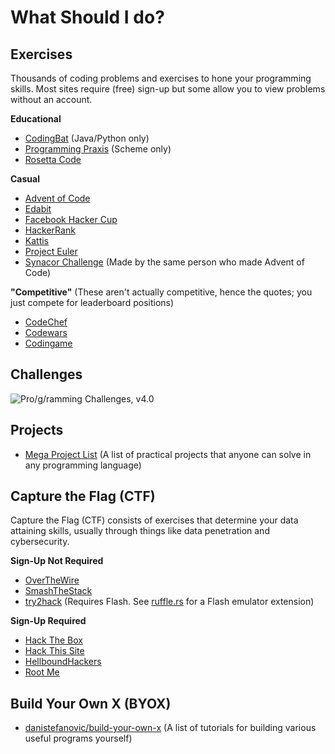 What Should I do?
=================

Exercises
---------
Thousands of coding problems and exercises to hone your programming skills. Most sites require (free) sign-up but some allow you to view problems without an account.

**Educational**
* [CodingBat](https://codingbat.com/) (Java/Python only)
* [Programming Praxis](https://programmingpraxis.com/contents/chron/) (Scheme only)
* [Rosetta Code](http://rosettacode.org/wiki/Rosetta_Code)

**Casual**
* [Advent of Code](https://adventofcode.com/)
* [Edabit](https://edabit.com/)
* [Facebook Hacker Cup](https://www.facebook.com/hackercup/past_rounds)
* [HackerRank](https://hackerrank.com/)
* [Kattis](https://open.kattis.com/)
* [Project Euler](https://projecteuler.net/)
* [Synacor Challenge](https://challenge.synacor.com/) (Made by the same person who made Advent of Code)

**"Competitive"** (These aren't actually competitive, hence the quotes; you just compete for leaderboard positions)
* [CodeChef](https://codechef.com/)
* [Codewars](https://codewars.com/)
* [Codingame](https://codingame.com/)

Challenges
----------
![Pro/g/ramming Challenges, v4.0](https://cdn.discordapp.com/attachments/267624335836053506/512380391060144148/1533339804771.png)

Projects
--------
* [Mega Project List](https://github.com/karan/Projects/blob/master/README.md) (A list of practical projects that anyone can solve in any programming language)

Capture the Flag (CTF)
----------------------
Capture the Flag (CTF) consists of exercises that determine your data attaining skills, usually through things like data penetration and cybersecurity.

**Sign-Up Not Required**
* [OverTheWire](https://overthewire.org/wargames/)
* [SmashTheStack](http://smashthestack.org/wargames.html)
* [try2hack](http://www.try2hack.nl/) (Requires Flash. See [ruffle.rs](https://ruffle.rs/) for a Flash emulator extension)

**Sign-Up Required**
* [Hack The Box](https://hackthebox.eu/)
* [Hack This Site](https://hackthissite.org/)
* [HellboundHackers](https://www.hellboundhackers.org/)
* [Root Me](https://www.root-me.org/)

Build Your Own X (BYOX)
-----------------------
* [danistefanovic/build-your-own-x](https://github.com/danistefanovic/build-your-own-x) (A list of tutorials for building various useful programs yourself)
